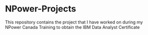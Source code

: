 # NPower-Projects
This repository contains the project that I have worked on during my NPower Canada Training to obtain the IBM Data Analyst Certificate
